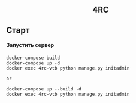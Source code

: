 <h2 align="center">4RC</h2>

## Старт

#### Запустить сервер

    docker-compose build
    docker-compose up -d
    docker exec 4rc-vtb python manage.py initadmin
    
    or

    docker-compose up --build -d 
    docker exec 4rc-vtb python manage.py initadmin
